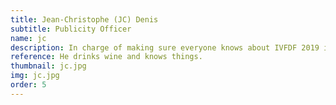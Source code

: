 ```yaml
---
title: Jean-Christophe (JC) Denis
subtitle: Publicity Officer
name: jc
description: In charge of making sure everyone knows about IVFDF 2019 is publicity office JC. He was part of the committee in IVFDF 2014 (in charge of bands and workshops, and co-responsible for venues and budget). He started EdinBal, the Edinburgh bal-folk society, 5 years ago and chaired it for 4. He was show producer during the Dunedin Festival 2015, for a show with over 200 attendees and 100 artists. He has been a board member of the Traditional Dance Forum of Scotland for 3 years. He works as an Outreach and Public Engagement Officer at the University of Edinburgh, building strong professional experience of initiating partnerships, creating, organising and/or delivering events, defining and reaching the desired audience, interacting with varied partners, stakeholders and public, marketing events, evaluating, budgeting, reporting and publicising.
reference: He drinks wine and knows things.
thumbnail: jc.jpg
img: jc.jpg
order: 5
---
```


